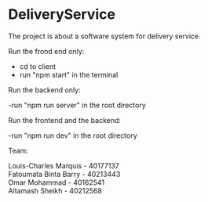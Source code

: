 # DeliveryService

The project is about a software system for delivery service.

Run the frond end only:

- cd to client
- run "npm start" in the terminal

Run the backend only:

-run "npm run server" in the root directory

Run the frontend and the backend:

-run "npm run dev" in the root directory

Team:

Louis-Charles Marquis - 40177137 <br/>
Fatoumata Binta Barry - 40213443 <br/>
Omar Mohammad - 40162541 <br/>
Altamash Sheikh - 40212568
